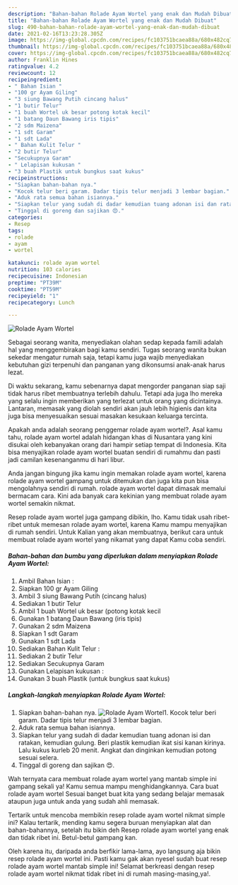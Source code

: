 ```yaml
---
description: "Bahan-bahan Rolade Ayam Wortel yang enak dan Mudah Dibuat"
title: "Bahan-bahan Rolade Ayam Wortel yang enak dan Mudah Dibuat"
slug: 490-bahan-bahan-rolade-ayam-wortel-yang-enak-dan-mudah-dibuat
date: 2021-02-16T13:23:28.305Z
image: https://img-global.cpcdn.com/recipes/fc103751bcaea88a/680x482cq70/rolade-ayam-wortel-foto-resep-utama.jpg
thumbnail: https://img-global.cpcdn.com/recipes/fc103751bcaea88a/680x482cq70/rolade-ayam-wortel-foto-resep-utama.jpg
cover: https://img-global.cpcdn.com/recipes/fc103751bcaea88a/680x482cq70/rolade-ayam-wortel-foto-resep-utama.jpg
author: Franklin Hines
ratingvalue: 4.2
reviewcount: 12
recipeingredient:
- " Bahan Isian "
- "100 gr Ayam Giling"
- "3 siung Bawang Putih cincang halus"
- "1 butir Telur"
- "1 buah Wortel uk besar potong kotak kecil"
- "1 batang Daun Bawang iris tipis"
- "2 sdm Maizena"
- "1 sdt Garam"
- "1 sdt Lada"
- " Bahan Kulit Telur "
- "2 butir Telur"
- "Secukupnya Garam"
- " Lelapisan kukusan "
- "3 buah Plastik untuk bungkus saat kukus"
recipeinstructions:
- "Siapkan bahan-bahan nya."
- "Kocok telur beri garam. Dadar tipis telur menjadi 3 lembar bagian."
- "Aduk rata semua bahan isiannya."
- "Siapkan telur yang sudah di dadar kemudian tuang adonan isi dan ratakan, kemudian gulung. Beri plastik kemudian ikat sisi kanan kirinya. Lalu kukus kurleb 20 menit. Angkat dan dinginkan kemudian potong sesuai selera."
- "Tinggal di goreng dan sajikan 😍."
categories:
- Resep
tags:
- rolade
- ayam
- wortel

katakunci: rolade ayam wortel 
nutrition: 103 calories
recipecuisine: Indonesian
preptime: "PT39M"
cooktime: "PT59M"
recipeyield: "1"
recipecategory: Lunch

---
```



![Rolade Ayam Wortel](https://img-global.cpcdn.com/recipes/fc103751bcaea88a/680x482cq70/rolade-ayam-wortel-foto-resep-utama.jpg)

Sebagai seorang wanita, menyediakan olahan sedap kepada famili adalah hal yang menggembirakan bagi kamu sendiri. Tugas seorang  wanita bukan sekedar mengatur rumah saja, tetapi kamu juga wajib menyediakan kebutuhan gizi terpenuhi dan panganan yang dikonsumsi anak-anak harus lezat.

Di waktu  sekarang, kamu sebenarnya dapat mengorder panganan siap saji tidak harus ribet membuatnya terlebih dahulu. Tetapi ada juga lho mereka yang selalu ingin memberikan yang terlezat untuk orang yang dicintainya. Lantaran, memasak yang diolah sendiri akan jauh lebih higienis dan kita juga bisa menyesuaikan sesuai masakan kesukaan keluarga tercinta. 



Apakah anda adalah seorang penggemar rolade ayam wortel?. Asal kamu tahu, rolade ayam wortel adalah hidangan khas di Nusantara yang kini disukai oleh kebanyakan orang dari hampir setiap tempat di Indonesia. Kita bisa menyajikan rolade ayam wortel buatan sendiri di rumahmu dan pasti jadi camilan kesenanganmu di hari libur.

Anda jangan bingung jika kamu ingin memakan rolade ayam wortel, karena rolade ayam wortel gampang untuk ditemukan dan juga kita pun bisa mengolahnya sendiri di rumah. rolade ayam wortel dapat dimasak memalui bermacam cara. Kini ada banyak cara kekinian yang membuat rolade ayam wortel semakin nikmat.

Resep rolade ayam wortel juga gampang dibikin, lho. Kamu tidak usah ribet-ribet untuk memesan rolade ayam wortel, karena Kamu mampu menyajikan di rumah sendiri. Untuk Kalian yang akan membuatnya, berikut cara untuk membuat rolade ayam wortel yang nikamat yang dapat Kamu coba sendiri.

<!--inarticleads1-->

##### Bahan-bahan dan bumbu yang diperlukan dalam menyiapkan Rolade Ayam Wortel:

1. Ambil  Bahan Isian :
1. Siapkan 100 gr Ayam Giling
1. Ambil 3 siung Bawang Putih (cincang halus)
1. Sediakan 1 butir Telur
1. Ambil 1 buah Wortel uk besar (potong kotak kecil
1. Gunakan 1 batang Daun Bawang (iris tipis)
1. Gunakan 2 sdm Maizena
1. Siapkan 1 sdt Garam
1. Gunakan 1 sdt Lada
1. Sediakan  Bahan Kulit Telur :
1. Sediakan 2 butir Telur
1. Sediakan Secukupnya Garam
1. Gunakan  Lelapisan kukusan :
1. Gunakan 3 buah Plastik (untuk bungkus saat kukus)




<!--inarticleads2-->

##### Langkah-langkah menyiapkan Rolade Ayam Wortel:

1. Siapkan bahan-bahan nya.
<img src="//assets-global.cpcdn.com/assets/icons/button_play-2c75c40dde080a61004c1f40b05d8f140eaff45d7e9e6481dc71c63d2e7c4909.png" alt="Rolade Ayam Wortel">1. Kocok telur beri garam. Dadar tipis telur menjadi 3 lembar bagian.
1. Aduk rata semua bahan isiannya.
1. Siapkan telur yang sudah di dadar kemudian tuang adonan isi dan ratakan, kemudian gulung. Beri plastik kemudian ikat sisi kanan kirinya. Lalu kukus kurleb 20 menit. Angkat dan dinginkan kemudian potong sesuai selera.
1. Tinggal di goreng dan sajikan 😍.




Wah ternyata cara membuat rolade ayam wortel yang mantab simple ini gampang sekali ya! Kamu semua mampu menghidangkannya. Cara buat rolade ayam wortel Sesuai banget buat kita yang sedang belajar memasak ataupun juga untuk anda yang sudah ahli memasak.

Tertarik untuk mencoba membikin resep rolade ayam wortel nikmat simple ini? Kalau tertarik, mending kamu segera buruan menyiapkan alat dan bahan-bahannya, setelah itu bikin deh Resep rolade ayam wortel yang enak dan tidak ribet ini. Betul-betul gampang kan. 

Oleh karena itu, daripada anda berfikir lama-lama, ayo langsung aja bikin resep rolade ayam wortel ini. Pasti kamu gak akan nyesel sudah buat resep rolade ayam wortel mantab simple ini! Selamat berkreasi dengan resep rolade ayam wortel nikmat tidak ribet ini di rumah masing-masing,ya!.

